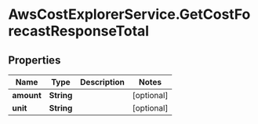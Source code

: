 # AwsCostExplorerService.GetCostForecastResponseTotal

## Properties

Name | Type | Description | Notes
------------ | ------------- | ------------- | -------------
**amount** | **String** |  | [optional] 
**unit** | **String** |  | [optional] 


